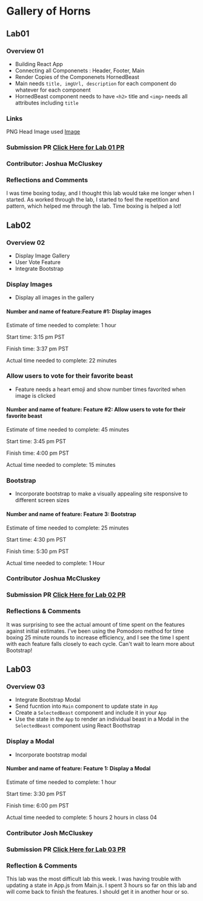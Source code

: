 # Gallery of Horns

## Lab01

### Overview 01

- Building React App
- Connecting all Componenets : Header, Footer, Main
- Render Copies of the Componenets HornedBeast
- Main needs `title, imgUrl, description` for each component do whatever for each component
- HornedBeast component needs to have `<h2>` title and `<img>` needs all attributes including `title`

### Links

PNG Head Image used [Image](https://www.pngaaa.com/detail/903089)

### Submission PR [Click Here for Lab 01 PR](https://github.com/joshuamccluskey/gallery-of-horns/pull/1)

### Contributor: Joshua McCluskey

### Reflections and Comments

I was time boxing today, and I thought this lab would take me longer when I started. As worked through the lab, I started to feel the repetition and pattern, which helped me through the lab. Time boxing is helped a lot!

## Lab02

### Overview 02

- Display Image Gallery
- User Vote Feature
- Integrate Bootstrap

### Display Images

- Display all images in the gallery

#### Number and name of feature:Feature #1: Display images

Estimate of time needed to complete: 1 hour

Start time: 3:15 pm PST

Finish time: 3:37 pm PST

Actual time needed to complete: 22 minutes

### Allow users to vote for their favorite beast

- Feature needs a heart emoji and show number times favorited when image is clicked

#### Number and name of feature: Feature #2: Allow users to vote for their favorite beast

Estimate of time needed to complete: 45 minutes

Start time: 3:45 pm PST

Finish time: 4:00 pm PST

Actual time needed to complete: 15 minutes

### Bootstrap

- Incorporate bootstrap to make a visually appealing site responsive to different screen sizes

#### Number and name of feature: Feature 3: Bootstrap

Estimate of time needed to complete: 25 minutes

Start time: 4:30 pm PST

Finish time: 5:30 pm PST

Actual time needed to complete: 1 Hour

### Contributor Joshua McCluskey

### Submission PR [Click Here for Lab 02 PR](https://github.com/joshuamccluskey/gallery-of-horns/pull/3)

### Reflections & Comments

It was surprising to see the actual amount of  time spent on the features against initial estimates. I've been using the Pomodoro method for time boxing  25 minute rounds to increase efficiency, and I see the time I spent with each feature falls  closely to each cycle. Can't wait to learn more about Bootstrap!

## Lab03

### Overview 03

- Integrate Bootstrap Modal
- Send fucntion into `Main` component to update state in `App`
- Create a `SelectedBeast` component and include it in your `App`
- Use the state in the `App` to render an individual beast in a Modal in the `SelectedBeast` component using React Boothstrap

### Display a  Modal

- Incorporate bootstrap modal

#### Number and name of feature: Feature 1: Display a Modal

Estimate of time needed to complete: 1 hour

Start time: 3:30 pm PST

Finish time: 6:00 pm PST

Actual time needed to complete: 5 hours 2 hours in class 04

### Contributor Josh McCluskey

### Submission PR [Click Here for Lab 03 PR](https://github.com/joshuamccluskey/gallery-of-horns/pull/4)

### Reflection & Comments

This lab was the most difficult lab this week. I was having trouble with updating a state in App.js from Main.js. I spent 3 hours so far on this lab and will come back to finish the features. I should get it in another hour or so.
